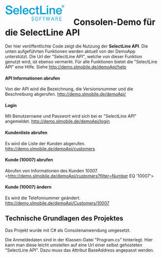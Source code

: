<img align="left" src="sllogo.png" style="margin-right:30px;">

# Consolen-Demo für die SelectLine API
Der hier veröffentlichte Code zeigt die Nutzung der **SelectLine API**. Die unten aufgeführten Funktionen werden aktuell von der DemoApp unterstützt. Die Url der "SelectLine API", welche von dieser Funktion  genutzt wird, ist ebenso vermerkt. Für alle Funktionen bietet die "SelectLine API" eine Hilfe. Siehe <http://demo.slmobile.de/demoApi/help>

#### API Informationen abrufen 
Von der API wird die Bezeichnung, die Versionsnummer und die Beschreibung abgerufen.
<http://demo.slmobile.de/demoApi/>

#### Login
Mit Benutzername und Passwort wird sich bei er "SelectLine API" angemeldet.
<http://demo.slmobile.de/demoApi/login>

#### Kundenliste abrufen
Es wird die Liste der Kunden abgerufen.
<http://demo.slmobile.de/demoApi/customers>

#### Kunde (10007) abrufen
Abrufen von Informationen des Kunden 10007.
<http://demo.slmobile.de/demoApi/customers?filter=Number EQ '10007'>

#### Kunde (10007) ändern
Es wird die Telefonnummer geändert.
<http://demo.slmobile.de/demoApi/Customers/10007>

## Technische Grundlagen des Projektes
Das Projekt wurde mit C# als Consolenanwendung umgesetzt.

Die Anmeldedaten sind in der Klassen-Datei "Program.cs" hinterlegt. Hier kann man diese leicht umstellen auf eine Url einer selbst gehosteten "SelectLine API". Dazu muss das Attribut BaseAddress angepasst werden.